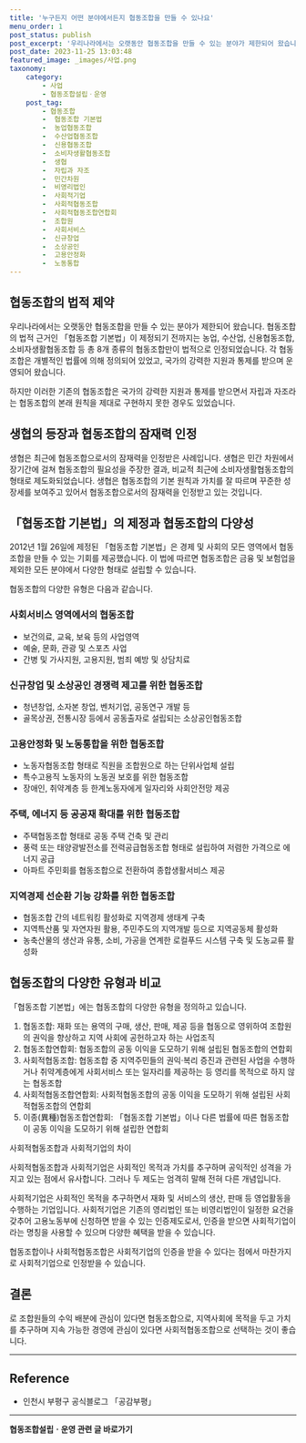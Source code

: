 ```yaml
---
title: '누구든지 어떤 분야에서든지 협동조합을 만들 수 있나요'
menu_order: 1
post_status: publish
post_excerpt: '우리나라에서는 오랫동안 협동조합을 만들 수 있는 분야가 제한되어 왔습니다. 협동조합의 법적 근거인  협동조합 기본법 이 제정되기 전까지는 농업, 수산업, 신용협동조합, 소비자생활협동조합 등 총 8개 종류의 협동조합만이 법적으로 인정되었습니다. 각 협동조합은 개별적인 법률에 의해 정의되어 있었고, 국가의 강력한 지원과 통제를 받으며 운영되어 왔습니다.'
post_date: 2023-11-25 13:03:48
featured_image: _images/사업.png
taxonomy:
    category:
        - 사업
        - 협동조합설립ㆍ운영
    post_tag:
        - 협동조합
        -  협동조합 기본법
        -  농업협동조합
        -  수산업협동조합
        -  신용협동조합
        -  소비자생활협동조합
        -  생협
        -  자립과 자조
        -  민간차원
        -  비영리법인
        -  사회적기업
        -  사회적협동조합
        -  사회적협동조합연합회
        -  조합원
        -  사회서비스
        -  신규창업
        -  소상공인
        -  고용안정화
        -  노동통합
---
```



## 협동조합의 법적 제약

우리나라에서는 오랫동안 협동조합을 만들 수 있는 분야가 제한되어 왔습니다. 협동조합의 법적 근거인 「협동조합 기본법」이 제정되기 전까지는 농업, 수산업, 신용협동조합, 소비자생활협동조합 등 총 8개 종류의 협동조합만이 법적으로 인정되었습니다. 각 협동조합은 개별적인 법률에 의해 정의되어 있었고, 국가의 강력한 지원과 통제를 받으며 운영되어 왔습니다.

하지만 이러한 기존의 협동조합은 국가의 강력한 지원과 통제를 받으면서 자립과 자조라는 협동조합의 본래 원칙을 제대로 구현하지 못한 경우도 있었습니다.

## 생협의 등장과 협동조합의 잠재력 인정

생협은 최근에 협동조합으로서의 잠재력을 인정받은 사례입니다. 생협은 민간 차원에서 장기간에 걸쳐 협동조합의 필요성을 주장한 결과, 비교적 최근에 소비자생활협동조합의 형태로 제도화되었습니다. 생협은 협동조합의 기본 원칙과 가치를 잘 따르며 꾸준한 성장세를 보여주고 있어서 협동조합으로서의 잠재력을 인정받고 있는 것입니다.

## 「협동조합 기본법」의 제정과 협동조합의 다양성

2012년 1월 26일에 제정된 「협동조합 기본법」은 경제 및 사회의 모든 영역에서 협동조합을 만들 수 있는 기회를 제공했습니다. 이 법에 따르면 협동조합은 금융 및 보험업을 제외한 모든 분야에서 다양한 형태로 설립할 수 있습니다.

협동조합의 다양한 유형은 다음과 같습니다.

### 사회서비스 영역에서의 협동조합

- 보건의료, 교육, 보육 등의 사업영역
- 예술, 문화, 관광 및 스포츠 사업
- 간병 및 가사지원, 고용지원, 범죄 예방 및 상담치료

### 신규창업 및 소상공인 경쟁력 제고를 위한 협동조합

- 청년창업, 소자본 창업, 벤처기업, 공동연구 개발 등
- 골목상권, 전통시장 등에서 공동출자로 설립되는 소상공인협동조합

### 고용안정화 및 노동통합을 위한 협동조합

- 노동자협동조합 형태로 직원을 조합원으로 하는 단위사업체 설립
- 특수고용직 노동자의 노동권 보호를 위한 협동조합
- 장애인, 취약계층 등 한계노동자에게 일자리와 사회안전망 제공

### 주택, 에너지 등 공공재 확대를 위한 협동조합

- 주택협동조합 형태로 공동 주택 건축 및 관리
- 풍력 또는 태양광발전소를 전력공급협동조합 형태로 설립하여 저렴한 가격으로 에너지 공급
- 아파트 주민회를 협동조합으로 전환하여 종합생활서비스 제공

### 지역경제 선순환 기능 강화를 위한 협동조합

- 협동조합 간의 네트워킹 활성화로 지역경제 생태계 구축
- 지역특산품 및 자연자원 활용, 주민주도의 지역개발 등으로 지역공동체 활성화
- 농축산물의 생산과 유통, 소비, 가공을 연계한 로컬푸드 시스템 구축 및 도농교류 활성화

## 협동조합의 다양한 유형과 비교

「협동조합 기본법」에는 협동조합의 다양한 유형을 정의하고 있습니다.

1. 협동조합: 재화 또는 용역의 구매, 생산, 판매, 제공 등을 협동으로 영위하여 조합원의 권익을 향상하고 지역 사회에 공헌하고자 하는 사업조직
2. 협동조합연합회: 협동조합의 공동 이익을 도모하기 위해 설립된 협동조합의 연합회
3. 사회적협동조합: 협동조합 중 지역주민들의 권익·복리 증진과 관련된 사업을 수행하거나 취약계층에게 사회서비스 또는 일자리를 제공하는 등 영리를 목적으로 하지 않는 협동조합
4. 사회적협동조합연합회: 사회적협동조합의 공동 이익을 도모하기 위해 설립된 사회적협동조합의 연합회
5. 이종(異種)협동조합연합회: 「협동조합 기본법」이나 다른 법률에 따른 협동조합이 공동 이익을 도모하기 위해 설립한 연합회

사회적협동조합과 사회적기업의 차이

사회적협동조합과 사회적기업은 사회적인 목적과 가치를 추구하며 공익적인 성격을 가지고 있는 점에서 유사합니다. 그러나 두 제도는 엄격히 말해 전혀 다른 개념입니다.

사회적기업은 사회적인 목적을 추구하면서 재화 및 서비스의 생산, 판매 등 영업활동을 수행하는 기업입니다. 사회적기업은 기존의 영리법인 또는 비영리법인이 일정한 요건을 갖추어 고용노동부에 신청하면 받을 수 있는 인증제도로서, 인증을 받으면 사회적기업이라는 명칭을 사용할 수 있으며 다양한 혜택을 받을 수 있습니다.

협동조합이나 사회적협동조합은 사회적기업의 인증을 받을 수 있다는 점에서 마찬가지로 사회적기업으로 인정받을 수 있습니다.

## 결론
로 조합원들의 수익 배분에 관심이 있다면 협동조합으로, 지역사회에 목적을 두고 가치를 추구하며 지속 가능한 경영에 관심이 있다면 사회적협동조합으로 선택하는 것이 좋습니다.

--------------
## Reference
- 인천시 부평구 공식블로그 「공감부평」


<!-- wp:separator -->
<hr class="wp-block-separator has-alpha-channel-opacity"/>
<!-- /wp:separator -->

<!-- wp:group {"backgroundColor":"base","layout":{"type":"constrained"}} -->
<div class="wp-block-group has-base-background-color has-background"><!-- wp:paragraph {"align":"center","fontSize":"medium"} -->
<p class="has-text-align-center has-large-font-size"><strong>협동조합설립ㆍ운영 관련 글 바로가기</strong></p>
<!-- /wp:paragraph -->


<!-- wp:latest-posts
{"categories":[{"id":27952,"count":19,"description":"","link":"https://uknowlaw.com/category/%ed%98%91%eb%8f%99%ec%a1%b0%ed%95%a9%ec%84%a4%eb%a6%bd%e3%86%8d%ec%9a%b4%ec%98%81/","name":"협동조합설립ㆍ운영","slug":"협동조합설립ㆍ운영","taxonomy":"category","parent":0,"meta":[],"_links":{"self":[{"href":"https://uknowlaw.com/wp-json/wp/v2/categories/27952"}],"collection":[{"href":"https://uknowlaw.com/wp-json/wp/v2/categories"}],"about":[{"href":"https://uknowlaw.com/wp-json/wp/v2/taxonomies/category"}],"wp:post_type":[{"href":"https://uknowlaw.com/wp-json/wp/v2/posts?categories=27952"}],"curies":[{"name":"wp","href":"https://api.w.org/{rel}","templated":true}]}}],"postsToShow":100,"excerptLength":28,"postLayout":"grid","columns":2,"featuredImageAlign":"left","featuredImageSizeSlug":"large","fontSize":"small"} /--></div>
<!-- /wp:group -->